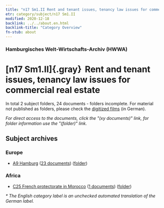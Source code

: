 ```yaml
---
title: "n17 Sm1.II Rent and tenant issues, tenancy law issues for commercial real estate"
etr: category/subject/n17 Sm1.II
modified: 2020-12-18
backlink: ../../about.en.html
backlink-title: "Category Overview"
fn-stub: about
---
```


### Hamburgisches Welt-Wirtschafts-Archiv (HWWA)
# [n17 Sm1.II]{.gray}&#8201; Rent and tenant issues, tenancy law issues for commercial real estate&#160; 





In total 2 subject folders, 24 documents - folders incomplete.
For material not published as folders, please check the [digitized films](/film/h1_sh) (in German).

_For direct access to the documents, click the "(xy documents)" link, for folder information use the "(folder)" link._

## Subject archives



### Europe

- [A9 Hamburg](../../../geo/about.en.html#A9) (<a href="https://dfg-viewer.de/show/?tx_dlf[id]=https://pm20.zbw.eu/mets/sh/1409xx/140905/1452xx/145253/public.mets.en.xml" target="_blank">23 documents</a>) ([folder](http://purl.org/pressemappe20/folder/sh/140905,145253))

### Africa

- [C25 French protectorate in Morocco](../../../geo/about.en.html#C25) (<a href="https://dfg-viewer.de/show/?tx_dlf[id]=https://pm20.zbw.eu/mets/sh/1413xx/141358/1452xx/145253/public.mets.en.xml" target="_blank">1 documents</a>) ([folder](http://purl.org/pressemappe20/folder/sh/141358,145253))


_* The English category label is an unchecked automated translation of the German label._

